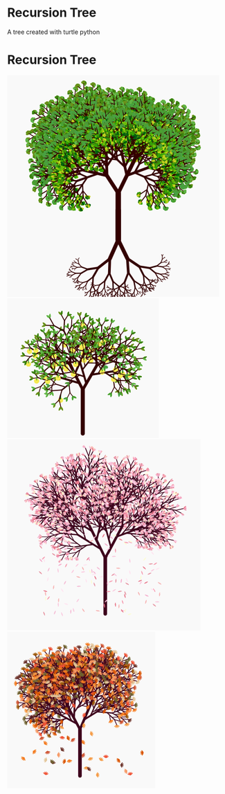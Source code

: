 # Recursion Tree
 A tree created with turtle python

# Recursion Tree

<div justify="center">
    <img src="traditional.png">
    <img src="lemon.png">
    <img src="sakura.png">
    <img src="autumn.png">
<div>
